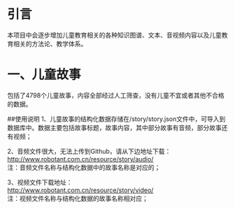 # 引言
本项目中会逐步增加儿童教育相关的各种知识图谱、文本、音视频内容以及儿童教育相关的方法论、教学体系。

# 一、儿童故事

包括了4798个儿童故事，内容全部经过人工筛查，没有儿童不宜或者其他不合格的数据。

##使用说明
1、儿童故事的结构化数据存储在/story/story.json文件中，可导入到数据库中。数据主要包括故事标题，故事内容，其中部分故事有音频，部分故事还有视频；

2、音频文件很大，无法上传到Github，请从下边地址下载：  
http://www.robotant.com.cn/resource/story/audio/    
注：音频文件名称与结构化数据中的故事名称是对应的；

3、视频文件下载地址：  
http://www.robotant.com.cn/resource/story/video/    
注：视频文件名称与结构化数据的故事名称相对应；


